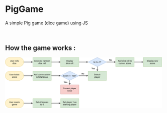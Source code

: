 # PigGame

A simple Pig game (dice game) using JS

<br>

## How the game works :

[![Working](pig-game-flowchart.png)](#)
